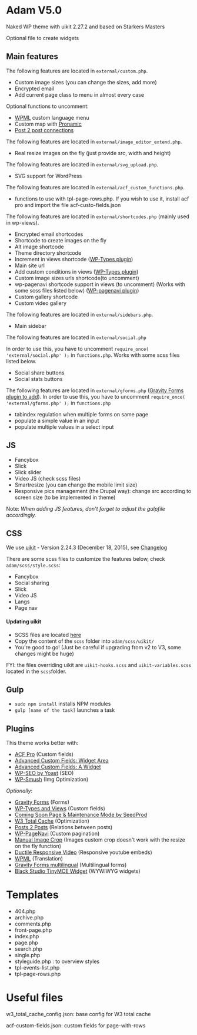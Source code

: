 # Adam V5.0

Naked WP theme with uikit 2.27.2 and based on Starkers Masters

Optional file to create widgets

## Main features

The following features are located in `external/custom.php`.

- Custom image sizes (you can change the sizes, add more)
- Encrypted email
- Add current page class to menu in almost every case

Optional functions to uncomment:
- [WPML](https://wpml.org/) custom language menu
- Custom map with [Pronamic](https://wordpress.org/plugins/pronamic-google-maps/)
- [Post 2 post connections](https://wordpress.org/plugins/posts-to-posts/)

The following features are located in `external/image_editor_extend.php`.
- Real resize images on the fly (just provide src, width and height)

The following features are located in `external/svg_upload.php`.
- SVG support for WordPress

The following features are located in `external/acf_custom_functions.php`.
- functions to use with tpl-page-rows.php. If you wish to use it, install acf pro and import the file acf-custo-fields.json


The following features are located in `external/shortcodes.php` (mainly used in wp-views).

<!-- - Shortcode for icon svgs (to be used in 2 years) :p -->
- Encrypted email shortcodes
- Shortcode to create images on the fly
- Alt image shortcode
- Theme directory shortcode
- Increment in views shortcode ([WP-Types plugin](http://wp-types.com/))
- Main site url
- Add custom conditions in views ([WP-Types plugin](http://wp-types.com/))
- Custom image sizes urls shortcode(to uncomment)
- wp-pagenavi shortcode support in views (to uncomment) (Works with some scss files listed below) ([WP-pagenavi plugin](https://wordpress.org/plugins/wp-pagenavi/))
- Custom gallery shortcode
- Custom video gallery

The following features are located in `external/sidebars.php`.

- Main sidebar

The following features are located in `external/social.php`

In order to use this, you have to uncomment `require_once( 'external/social.php' );` in `functions.php`.
Works with some scss files listed below.

- Social share buttons
- Social stats buttons

The following features are located in `external/gforms.php` ([Gravity Forms plugin to add](http://www.gravityforms.com/)).
In order to use this, you have to uncomment `require_once( 'external/gforms.php' );` in `functions.php`

- tabindex regulation when multiple forms on same page
- populate a simple value in an input
- populate multiple values in a select input

## JS

- Fancybox
- Slick
- Slick slider
- Video JS (check scss files)
- Smartresize (you can change the mobile limit size)
- Responsive pics management (the Drupal way): change src according to screen size (to be implemented in theme)


Note: *When adding JS features, don't forget to adjust the gulpfile accordingly.*

## CSS

We use [uikit](https://github.com/uikit/uikit) - Version 2.24.3 (December 18, 2015), see [Changelog](https://github.com/uikit/uikit/blob/develop/CHANGELOG.md)

There are some scss files to customize the features below, check `adam/scss/style.scss`:

- Fancybox
- Social sharing
- Slick
- Video JS
- Langs
- Page nav

#### Updating uikit

- SCSS files are located [here](https://github.com/uikit/bower-uikit)
- Copy the content of the `scss` folder into `adam/scss/uikit/`
- You're good to go! (Just be careful if upgrading from v2 to V3, some changes might be huge)

FYI: the files overriding uikit are `uikit-hooks.scss` and `uikit-variables.scss` located in the `scss`folder.

## Gulp

- `sudo npm install` installs NPM modules
- `gulp [name of the task]` launches a task


## Plugins

This theme works better with:

- [ACF Pro](http://wp-types.com/) (Custom fields)
- [Advanced Custom Fields: Widget Area](https://github.com/lucasstark/acf-field-widget-area/)
- [Advanced Custom Fields: A Widget](https://github.com/lucasstark/acf-field-a-widget)
- [WP-SEO by Yoast](https://wordpress.org/plugins/wordpress-seo/) (SEO)
- [WP-Smush](https://fr-be.wordpress.org/plugins/wp-smushit/) (Img Optimization)

*Optionally*:

- [Gravity Forms](http://www.gravityforms.com/) (Forms)
- [WP-Types and Views](http://wp-types.com/) (Custom fields)
- [Coming Soon Page & Maintenance Mode by SeedProd](https://tah.wordpress.org/plugins/coming-soon/)
- [W3 Total Cache](https://srd.wordpress.org/plugins/w3-total-cache/) (Optimization)
- [Posts 2 Posts](https://wordpress.org/plugins/posts-to-posts/) (Relations between posts)
- [WP-PageNavi](https://wordpress.org/plugins/wp-pagenavi/) (Custom pagination)
- [Manual Image Crop](https://wordpress.org/plugins/manual-image-crop/) (Images custom crop doesn't work with the resize on the fly function)
- [Ductile Responsive Video](https://wordpress.org/plugins/ductile-responsive-video/) (Responsive youtube embeds)
- [WPML](https://wpml.org/) (Translation)
- [Gravity Forms multilingual](https://wpml.org/documentation/related-projects/gravity-forms-multilingual/) (Multilingual forms)
- [Black Studio TinyMCE Widget](https://wordpress.org/plugins/black-studio-tinymce-widget/) (WYWIWYG widgets)

# Templates 

* 404.php
* archive.php
* comments.php
* front-page.php
* index.php
* page.php
* search.php
* single.php
* styleguide.php : to overview styles
* tpl-events-list.php
* tpl-page-rows.php

# Useful files

w3_total_cache_config.json: base config for W3 total cache

acf-custom-fields.json: custom fields for page-with-rows



